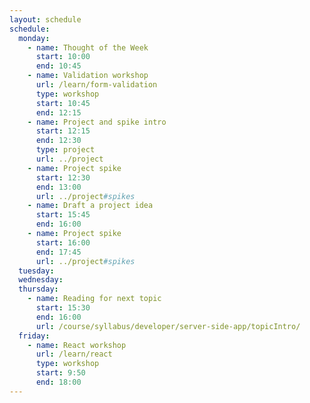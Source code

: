```yaml
---
layout: schedule
schedule:
  monday:
    - name: Thought of the Week
      start: 10:00
      end: 10:45
    - name: Validation workshop
      url: /learn/form-validation
      type: workshop
      start: 10:45
      end: 12:15
    - name: Project and spike intro
      start: 12:15
      end: 12:30
      type: project
      url: ../project
    - name: Project spike
      start: 12:30
      end: 13:00
      url: ../project#spikes
    - name: Draft a project idea
      start: 15:45
      end: 16:00
    - name: Project spike
      start: 16:00
      end: 17:45
      url: ../project#spikes
  tuesday:
  wednesday:
  thursday:
    - name: Reading for next topic
      start: 15:30
      end: 16:00
      url: /course/syllabus/developer/server-side-app/topicIntro/
  friday:
    - name: React workshop
      url: /learn/react
      type: workshop
      start: 9:50
      end: 18:00
---
```

